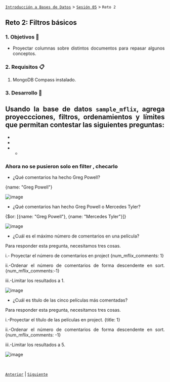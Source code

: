 [`Introducción a Bases de Datos`](../../README.md) > [`Sesión 05`](../Readme.md) > `Reto 2`
	
## Reto 2: Filtros básicos

<div style="text-align: justify;">

### 1. Objetivos :dart:

- Proyectar columnas sobre distintos documentos para repasar algunos conceptos.

### 2. Requisitos :clipboard:

1. MongoDB Compass instalado.

### 3. Desarrollo :rocket:

Usando la base de datos `sample_mflix`, agrega proyeccciones, filtros, ordenamientos y límites que permitan contestar las siguientes preguntas:
-
-
-
-
	-
	

	
### Ahora no se pusieron solo en filter , checarlo 	

	
	
- ¿Qué comentarios ha hecho Greg Powell?


{name: "Greg Powell"}

	
![image](https://user-images.githubusercontent.com/104279978/194728062-64f0bda8-9372-4254-bc6e-92243ad8a46e.png)






- ¿Qué comentarios han hecho Greg Powell o Mercedes Tyler?



{$or: [{name: "Greg Powell"}, {name: "Mercedes Tyler"}]}


![image](https://user-images.githubusercontent.com/104279978/194728071-4d6649d9-f155-4aed-8262-12e0fa5f9ee0.png)


	


- ¿Cuál es el máximo número de comentarios en una película?



Para responder esta pregunta, necesitamos tres cosas.

i.- Proyectar el número de comentarios en project 
{num_mflix_comments: 1}	

ii.-Ordenar el número de comentarios de forma descendente en sort.
{num_mflix_comments:-1}

iii.-Limitar los resultados a 1.




![image](https://user-images.githubusercontent.com/104279978/194728098-5be7abc0-a364-458e-ad52-55327302e01f.png)
	
	
	
	


- ¿Cuál es título de las cinco películas más comentadas?

Para responder esta pregunta, necesitamos tres cosas.

i.-Proyectar el título de las películas en project.
{title: 1}	

ii.-Ordenar el número de comentarios de forma descendente en sort.
{num_mflix_comments: -1}

iii.-Limitar los resultados a 5.

![image](https://user-images.githubusercontent.com/104279978/194728118-8055eec9-f67e-425b-80fe-d55286ed5124.png)





<br/>

[`Anterior`](../Ejemplo-02/Readme.md) | [`Siguiente`](../Readme.md)

</div>
